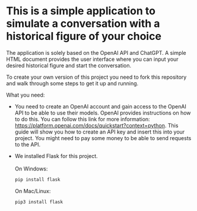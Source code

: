 # This is a simple application to simulate a conversation with a historical figure of your choice


The application is solely based on the OpenAI API and ChatGPT. A simple HTML document provides the user interface where you can input your desired historical figure and start the conversation.

To create your own version of this project you need to fork this repository and walk through some steps to get it up and running.

What you need:

- You need to create an OpenAI account and gain access to the OpenAI API to be able to use their models. OpenAI provides instructions on how to do this. You can follow this link for more information: https://platform.openai.com/docs/quickstart?context=python. This guide will show you how to create an API key and insert this into your project. You might need to pay some money to be able to send requests to the API. 

- We installed Flask for this project. <br><br>
    On Windows:
    ```Python
    pip install flask
    ```

    On Mac/Linux:
    ```Python
    pip3 install flask
    ```
